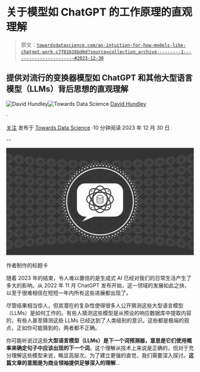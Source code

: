 # 关于模型如 ChatGPT 的工作原理的直观理解

> 原文：[`towardsdatascience.com/an-intuition-for-how-models-like-chatgpt-work-c7f01616bd6d?source=collection_archive---------1-----------------------#2023-12-30`](https://towardsdatascience.com/an-intuition-for-how-models-like-chatgpt-work-c7f01616bd6d?source=collection_archive---------1-----------------------#2023-12-30)

## 提供对流行的变换器模型如 ChatGPT 和其他大型语言模型（LLMs）背后思想的直观理解

[](https://dkhundley.medium.com/?source=post_page-----c7f01616bd6d--------------------------------)![David Hundley](https://dkhundley.medium.com/?source=post_page-----c7f01616bd6d--------------------------------)[](https://towardsdatascience.com/?source=post_page-----c7f01616bd6d--------------------------------)![Towards Data Science](https://towardsdatascience.com/?source=post_page-----c7f01616bd6d--------------------------------) [David Hundley](https://dkhundley.medium.com/?source=post_page-----c7f01616bd6d--------------------------------)

·

[关注](https://medium.com/m/signin?actionUrl=https%3A%2F%2Fmedium.com%2F_%2Fsubscribe%2Fuser%2F82498630db6&operation=register&redirect=https%3A%2F%2Ftowardsdatascience.com%2Fan-intuition-for-how-models-like-chatgpt-work-c7f01616bd6d&user=David+Hundley&userId=82498630db6&source=post_page-82498630db6----c7f01616bd6d---------------------post_header-----------) 发布于 [Towards Data Science](https://towardsdatascience.com/?source=post_page-----c7f01616bd6d--------------------------------) ·10 分钟阅读·2023 年 12 月 30 日[](https://medium.com/m/signin?actionUrl=https%3A%2F%2Fmedium.com%2F_%2Fvote%2Ftowards-data-science%2Fc7f01616bd6d&operation=register&redirect=https%3A%2F%2Ftowardsdatascience.com%2Fan-intuition-for-how-models-like-chatgpt-work-c7f01616bd6d&user=David+Hundley&userId=82498630db6&source=-----c7f01616bd6d---------------------clap_footer-----------)

--

[](https://medium.com/m/signin?actionUrl=https%3A%2F%2Fmedium.com%2F_%2Fbookmark%2Fp%2Fc7f01616bd6d&operation=register&redirect=https%3A%2F%2Ftowardsdatascience.com%2Fan-intuition-for-how-models-like-chatgpt-work-c7f01616bd6d&source=-----c7f01616bd6d---------------------bookmark_footer-----------)![](img/6298bdd024c30f5750f9870f35f92f5a.png)

作者制作的标题卡

随着 2023 年的结束，令人难以置信的是生成式 AI 已经对我们的日常生活产生了多大的影响。从 2022 年 11 月 ChatGPT 发布开始，这一领域的发展如此之快，以至于很难相信在短短一年内所有这些进展都出现了。

尽管结果相当惊人，但其潜在的复杂性使得很多人公开猜测这些大型语言模型（LLMs）是如何工作的。有些人猜测这些模型是从预设的响应数据库中提取内容的，有些人甚至猜测这些 LLMs 已经达到了人类级别的意识。这些都是极端的观点，正如你可能猜到的，两者都不正确。

你可能听说过这些**大型语言模型（LLMs）是下一个词预测器，意思是它们使用概率来确定句子中应该出现的下一个词**。这个理解从技术上来说是正确的，但对于充分理解这些模型来说，略显高层次。为了建立更强的直觉，我们需要深入探讨。**这篇文章的意图是为商业领袖提供足够深入的理解**…
